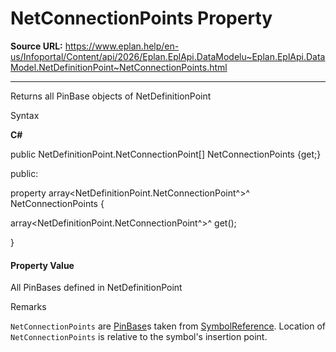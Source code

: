 # NetConnectionPoints Property

**Source URL:** https://www.eplan.help/en-us/Infoportal/Content/api/2026/Eplan.EplApi.DataModelu~Eplan.EplApi.DataModel.NetDefinitionPoint~NetConnectionPoints.html

---

Returns all PinBase objects of NetDefinitionPoint

Syntax

**C#**



public NetDefinitionPoint.NetConnectionPoint[] NetConnectionPoints {get;}

public:

property array<NetDefinitionPoint.NetConnectionPoint^>^ NetConnectionPoints {

   array<NetDefinitionPoint.NetConnectionPoint^>^ get();

}


#### Property Value

All PinBases defined in NetDefinitionPoint

Remarks

`NetConnectionPoints` are [PinBase](Eplan.EplApi.DataModelu~Eplan.EplApi.DataModel.PinBase.html)s taken from [SymbolReference](Eplan.EplApi.DataModelu~Eplan.EplApi.DataModel.SymbolReference.html). Location of `NetConnectionPoints` is relative to the symbol's insertion point.

